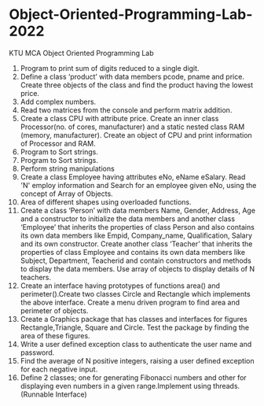 # Object-Oriented-Programming-Lab-2022
KTU MCA Object Oriented Programming Lab
1. Program to print sum of digits reduced to a single digit.<br>
2. Define a class ‘product’ with data members pcode, pname and price.<br>
Create three objects of the class and find the product having the lowest price.<br>
3. Add complex numbers.<br>
4. Read two matrices from the console and perform matrix addition.<br>
5. Create a class CPU with attribute price. Create an inner class Processor(no. of cores, manufacturer) and a static nested class RAM (memory, manufacturer).
Create an object of CPU and print information of Processor and RAM.<br>
6. Program to Sort strings.<br>
7. Program to Sort strings.<br>
8. Perform string manipulations<br>
9. Create a class Employee having attributes eNo, eName eSalary. Read 'N' employ information and Search for an employee given eNo, using the concept of Array of
Objects.<br>
10. Area of different shapes using overloaded functions.<br>
11. Create a class ‘Person’ with data members Name, Gender, Address, Age and a constructor to initialize the data members and another class ‘Employee’ that inherits the properties of class Person and also contains its own data members like Empid, Company_name, Qualification, Salary and its own constructor. Create another class ‘Teacher’ that inherits the properties of class Employee and contains its own data members like Subject, Department, Teacherid and contain constructors and methods to display the data members. Use array of objects to display details of N teachers.
12. Create an interface having prototypes of functions area() and perimeter().Create two classes Circle and Rectangle which implements the above interface.
Create a menu driven program to find area and perimeter of objects.<br> 
13. Create a Graphics package that has classes and interfaces for figures Rectangle,Triangle, Square and Circle. Test the package by finding the area of these figures.<br>
14. Write a user defined exception class to authenticate the user name and password.<br>
15. Find the average of N positive integers, raising a user defined exception for each negative input.<br>
16. Define 2 classes; one for generating Fibonacci numbers and other for displaying even numbers in a given range.Implement using threads.(Runnable Interface)<br>



